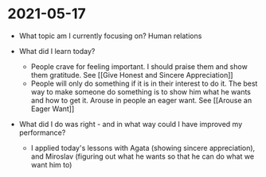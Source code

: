 # 2021-05-17
- What topic am I currently focusing on?
	Human relations
-  What did I learn today?
	-  People crave for feeling important. I should praise them and show them gratitude. See [[Give Honest and Sincere Appreciation]]
	-  People will only do something if it is in their interest to do it. The best way to make someone do something is to show him what he wants and how to get it. Arouse in people an eager want. See [[Arouse an Eager Want]]

- What did I do was right - and in what way could I have improved my performance?
	- I applied today's lessons with Agata (showing sincere appreciation), and Miroslav (figuring out what he wants so that he can do what we want him to)


